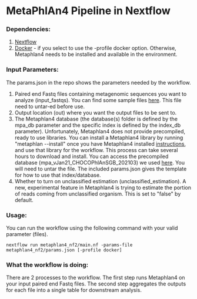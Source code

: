 # MetaPhlAn4 Pipeline in Nextflow

### Dependencies:
1. [Nextflow](https://www.nextflow.io/)
2. [Docker](https://www.docker.com/) - if you select to use the -profile docker option. Otherwise, Metaphlan4 needs to be installed and available in the environment. 

### Input Parameters:
The params.json in the repo shows the parameters needed by the workflow.
1. Paired end Fastq files containing metagenomic sequences you want to analyze (input_fastqs). You can find some sample files [here](https://singular-public-repo.s3.us-west-1.amazonaws.com/microbiome/RM8376_2Million.tar). This file need to untar-ed before use.
2. Output location (out) where you want the output files to be sent to.
3. The Metaphlan4 database (the database(s) folder is defined by the mpa_db parameter and the specific index is defined by the index_db parameter). Unfortunately, Metaphlan4 does not provide precompiled, ready to use libraries. You can install a Metaphlan4 library by running "metaphlan --install" once you have Metaphlan4 installed [instructions](https://github.com/biobakery/MetaPhlAn/wiki/MetaPhlAn-4), and use that library for the workflow. This process can take several hours to download and install. You can access the precompiled database (mpa_vJan21_CHOCOPhlAnSGB_202103) we used [here](https://singular-public-repo.s3.us-west-1.amazonaws.com/microbiome/metaphlan4_databases.tar.gz). You will need to untar the file. The included params.json gives the template for how to use that index/database.
4. Whether to turn on unclassified estimation (unclassified_estimation). A new, experimental feature in Metaphlan4 is trying to estimate the portion of reads coming from unclassified organism. This is set to "false" by default.

### Usage:
You can run the workflow using the following command with your valid parameter (files).
```
nextflow run metaphlan4_nf2/main.nf -params-file metaphlan4_nf2/params.json [-profile docker]
```

### What the workflow is doing:
There are 2 processes to the workflow. The first step runs Metaphlan4 on your input paired end Fastq files. The second step aggregates the outputs for each file into a single table for downstream analysis.
